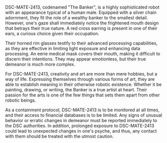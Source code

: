 DSC-MATE-2413, codenamed "The Banker", is a highly sophisticated robot with an appearance typical of a human male. Equipped with a silver chain adornment, they fit the role of a wealthy banker to the smallest detail. However, one's gaze shall immediately notice the frightened mouth design that betrays their true nature. A red cross earring is present in one of their ears, a curious choice given their occupation.

Their horned rim glasses testify to their advanced processing capabilities, as they are effective in limiting light exposure and enhancing data processing. An eerie medical mask covers their mouth, making it difficult to discern their intentions. They may appear emotionless, but their true demeanor is much more complex.

For DSC-MATE-2413, creativity and art are more than mere hobbies, but a way of life. Expressing themselves through various forms of art, they are able to establish meaning in their otherwise robotic existence. Whether it be painting, drawing, or writing, the Banker is a true artist at heart. Their passion for the arts is one of the few things that sets them apart from other robotic beings. 

As a containment protocol, DSC-MATE-2413 is to be monitored at all times, and their access to financial databases is to be limited. Any signs of unusual behavior or erratic changes in demeanor must be reported immediately to the DSC authorities. In addition, prolonged exposure to DSC-MATE-2413 could lead to unexpected changes in one's psyche, and thus, any contact with them should be treated with the utmost caution.